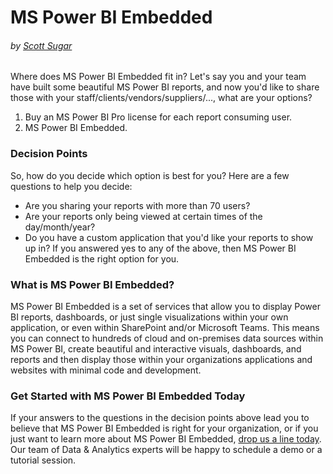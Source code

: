 # MS Power BI Embedded
###### by [Scott Sugar](https://linkedin.com/in/scottsugar)

Where does MS Power BI Embedded fit in?  Let's say you and your team have built some beautiful MS Power BI reports, and now you'd like to share those with your staff/clients/vendors/suppliers/..., what are your options?
1. Buy an MS Power BI Pro license for each report consuming user.
2. MS Power BI Embedded.

### Decision Points
So, how do you decide which option is best for you?  Here are a few questions to help you decide:
* Are you sharing your reports with more than 70 users?
* Are your reports only being viewed at certain times of the day/month/year?
* Do you have a custom application that you'd like your reports to show up in?
If you answered yes to any of the above, then MS Power BI Embedded is the right option for you.

### What is MS Power BI Embedded?
MS Power BI Embedded is a set of services that allow you to display Power BI reports, dashboards, or just single visualizations within your own application, or even within SharePoint and/or Microsoft Teams.  This means you can connect to hundreds of cloud and on-premises data sources within MS Power BI, create beautiful and interactive visuals, dashboards, and reports and then display those within your organizations applications and websites with minimal code and development.

### Get Started with MS Power BI Embedded Today
If your answers to the questions in the decision points above lead you to believe that MS Power BI Embedded is right for your organization, or if you just want to learn more about MS Power BI Embedded, [drop us a line today](mailto:cloud@proserveit.com?Subject=I%20Want%20To%20Learn%20More%20About%20Power%20BI%20Embedded). Our team of Data & Analytics experts will be happy to schedule a demo or a tutorial session.